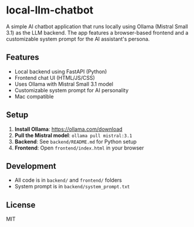 # local-llm-chatbot

A simple AI chatbot application that runs locally using Ollama (Mistral Small 3.1) as the LLM backend. The app features a browser-based frontend and a customizable system prompt for the AI assistant's persona.

## Features
- Local backend using FastAPI (Python)
- Frontend chat UI (HTML/JS/CSS)
- Uses Ollama with Mistral Small 3.1 model
- Customizable system prompt for AI personality
- Mac compatible

## Setup
1. **Install Ollama**: https://ollama.com/download
2. **Pull the Mistral model**: `ollama pull mistral:3.1`
3. **Backend**: See `backend/README.md` for Python setup
4. **Frontend**: Open `frontend/index.html` in your browser

## Development
- All code is in `backend/` and `frontend/` folders
- System prompt is in `backend/system_prompt.txt`

## License
MIT
